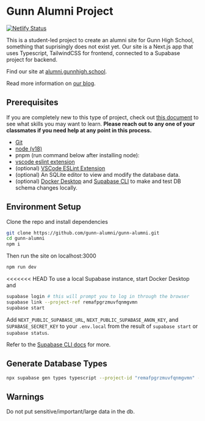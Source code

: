 # Gunn Alumni Project

[![Netlify Status](https://api.netlify.com/api/v1/badges/abceee98-596b-45f5-8eaf-e306a5f5ab39/deploy-status)](https://app.netlify.com/sites/gunn-alumni/deploys)

This is a student-led project to create an alumni site for Gunn High School, something that suprisingly does not exist yet.
Our site is a Next.js app that uses Typescript, TailwindCSS for frontend, connected to a Supabase project for backend.

Find our site at [alumni.gunnhigh.school](https://alumni.gunnhigh.school/).

Read more information on [our blog](https://blog.gunnhigh.school).

## Prerequisites

If you are completely new to this type of project, check out [this document](https://docs.google.com/document/d/1Gont6hj2_EOZg-2kOcz5mQtMADW-qrpboKmYYU3YVLw/edit?usp=sharing) to see what skills you may want to learn. **Please reach out to any one of your classmates if you need help at any point in this process.**

- [Git](https://git-scm.com/downloads)
- [node (v18)](https://nodejs.org/en/download/)
- pnpm (run command below after installing node):
- [vscode eslint extension](https://marketplace.visualstudio.com/items?itemName=dbaeumer.vscode-eslint)
- (optional) [VSCode ESLint Extension](https://marketplace.visualstudio.com/items?itemName=dbaeumer.vscode-eslint)
- (optional) An SQLite editor to view and modify the database data.
- (optional) [Docker Desktop](https://www.docker.com/get-started/) and [Supabase CLI](https://supabase.com/docs/guides/cli/getting-started#installing-the-supabase-cli) to make and test DB schema changes locally.

## Environment Setup

Clone the repo and install dependencies

```bash
git clone https://github.com/gunn-alumni/gunn-alumni.git
cd gunn-alumni
npm i
```

Then run the site on localhost:3000

```bash
npm run dev
```

<<<<<<< HEAD
To use a local Supabase instance, start Docker Desktop and

```bash
supabase login # this will prompt you to log in through the browser
supabase link --project-ref remafpgrzmuvfqnmgvmn
supabase start
```

Add `NEXT_PUBLIC_SUPABASE_URL`, `NEXT_PUBLIC_SUPABASE_ANON_KEY`, and `SUPABASE_SECRET_KEY` to your `.env.local` from the result of `supabase start` or `supabase status`.

Refer to the [Supabase CLI docs](https://supabase.com/docs/reference/cli/) for more.

## Generate Database Types

```bash
npx supabase gen types typescript --project-id "remafpgrzmuvfqnmgvmn" --schema public > src/types/supabase.d.ts
```

## Warnings

Do not put sensitive/important/large data in the db.
